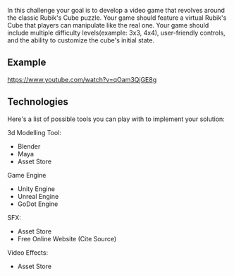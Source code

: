 In this challenge your goal is to develop a video game that revolves around the classic Rubik's Cube puzzle. 
Your game should feature a virtual Rubik's Cube that players can manipulate like the real one. 
Your game should include multiple difficulty levels(example: 3x3, 4x4), user-friendly controls, and the ability to customize the cube's initial state. 

## Example
https://www.youtube.com/watch?v=qOam3QjGE8g


## Technologies
Here's a list of possible tools you can play with to implement your solution:

3d Modelling Tool:
- Blender
- Maya
- Asset Store

Game Engine
- Unity Engine
- Unreal Engine
- GoDot Engine

SFX:
- Asset Store
- Free Online Website (Cite Source)

Video Effects:
- Asset Store